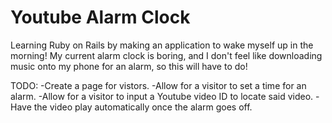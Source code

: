 Youtube Alarm Clock
==

Learning Ruby on Rails by making an application to wake myself up in the morning! My current alarm clock is boring, and I don't feel like downloading music onto my phone for an alarm, so this will have to do!

TODO:
-Create a page for vistors.
-Allow for a visitor to set a time for an alarm.
-Allow for a visitor to input a Youtube video ID to locate said video.
-Have the video play automatically once the alarm goes off.